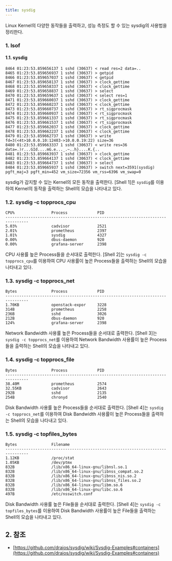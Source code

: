 ```yaml
---
title: sysdig
---
```


Linux Kernel의 다양한 동작들을 출력하고, 성능 측정도 할 수 있는 sysdig의 사용법을 정리한다.

### 1. lsof

#### 1.1. sysdig

```shell {caption="[Shell 1] sysdig"}
8464 01:23:53.859656137 1 sshd (30637) < read res=2 data=..
8465 01:23:53.859656937 1 sshd (30637) > getpid
8466 01:23:53.859657037 1 sshd (30637) < getpid
8467 01:23:53.859658137 1 sshd (30637) > clock_gettime
8468 01:23:53.859658337 1 sshd (30637) < clock_gettime
8469 01:23:53.859658837 1 sshd (30637) > select
8470 01:23:53.859659637 1 sshd (30637) < select res=1
8471 01:23:53.859660037 1 sshd (30637) > clock_gettime
8472 01:23:53.859660237 1 sshd (30637) < clock_gettime
8473 01:23:53.859660737 1 sshd (30637) > rt_sigprocmask
8474 01:23:53.859660937 1 sshd (30637) < rt_sigprocmask
8475 01:23:53.859661337 1 sshd (30637) > rt_sigprocmask
8476 01:23:53.859661537 1 sshd (30637) < rt_sigprocmask
8477 01:23:53.859662037 1 sshd (30637) > clock_gettime
8478 01:23:53.859662237 1 sshd (30637) < clock_gettime
8479 01:23:53.859662737 1 sshd (30637) > write fd=3(<4t>10.0.0.10:12403->10.0.0.19:22) size=36
8480 01:23:53.859663337 1 sshd (30637) < write res=36 data=.)r...GId....mG.e..._.~..h}....K.{..
8481 01:23:53.859663937 1 sshd (30637) > clock_gettime
8482 01:23:53.859664137 1 sshd (30637) < clock_gettime
8483 01:23:53.859664737 1 sshd (30637) > select
8484 01:23:53.859665937 1 sshd (30637) > switch next=3591(sysdig) pgft_maj=3 pgft_min=452 vm_size=72356 vm_rss=6396 vm_swap=0
```

sysdig가 감지할 수 있는 Kernel의 모든 동작을 출력한다. [Shell 1]은 `sysdig`를 이용하여 Kernel의 동작을 출력하는 Shell의 모습을 나타내고 있다.

### 1.2. sysdig -c topprocs_cpu

```shell {caption="[Shell 2] sysdig -c topprocs_cpu"}
CPU%                Process             PID
--------------------------------------------------------------------------------
5.03%               cadvisor            2521
2.01%               prometheus          2397
1.01%               sysdig              4327
0.00%               dbus-daemon         920
0.00%               grafana-server      2398
```

CPU 사용률 높은 Process들을 순서대로 출력한다. [Shell 2]는 `sysdig -c topprocs_cpu`를 이용하여 CPU 사용률이 높은 Process들을 출력하는 Shell의 모습을 나타내고 있다.

### 1.3. sysdig -c topprocs_net

```shell {caption="[Shell 3] sysdig -c topprocs_net"}
Bytes               Process             PID
--------------------------------------------------------------------------------
1.70KB              openstack-expor     3228
314B                prometheus          2258
236B                sshd                3026      
212B                dbus-daemon         920
124%                grafana-server      2398                       
```

Network Bandwidth 사용률 높은 Process들을 순서대로 출력한다. [Shell 3]는 `sysdig -c topprocs_net`를 이용하여 Network Bandwidth 사용률이 높은 Process들을 출력하는 Shell의 모습을 나타내고 있다.

### 1.4. sysdig -c topprocs_file

```shell {caption="[Shell 4] sysdig -c topprocs_file"}
Bytes               Process             PID
--------------------------------------------------------------------------------
38.40M              prometheus          2574
32.55KB             cadvisor            2643
292B                sshd                2135
254B                chronyd             2540
```

Disk Bandwidth 사용률 높은 Process들을 순서대로 출력한다. [Shell 4]는 `sysdig -c topprocs_net`를 이용하여 Disk Bandwidth 사용률이 높은 Process들을 출력하는 Shell의 모습을 나타내고 있다.

### 1.5. sysdig -c topfiles_bytes

```shell {caption="[Shell 5] sysdig -c topprocs_bytes"}
Bytes               Filename
--------------------------------------------------------------------------------
1.12KB              /proc/stat
1.05KB              /dev/ptmx
832B                /lib/x86_64-linux-gnu/libnsl.so.1
832B                /lib/x86_64-linux-gnu/libnss_compat.so.2
832B                /lib/x86_64-linux-gnu/libnss_nis.so.2
832B                /lib/x86_64-linux-gnu/libnss_files.so.2
832B                /lib/x86_64-linux-gnu/libm.so.6
832B                /lib/x86_64-linux-gnu/libc.so.6
497B                /etc/nsswitch.conf
```

Disk Bandwidth 사용률 높은 File들을 순서대로 출력한다. [Shell 4]는 `sysdig -c topfiles_bytes`를 이용하여 Disk Bandwidth 사용률이 높은 File들을 출력하는 Shell의 모습을 나타내고 있다.

## 2. 참조

* [https://github.com/draios/sysdig/wiki/Sysdig-Examples#containers](https://github.com/draios/sysdig/wiki/Sysdig-Examples#containers)
